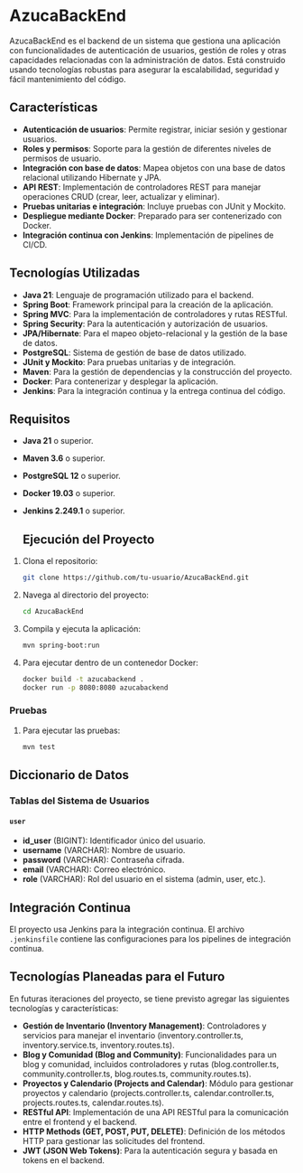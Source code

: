 # AzucaBackEnd

AzucaBackEnd es el backend de un sistema que gestiona una aplicación con funcionalidades de autenticación de usuarios, gestión de roles y otras capacidades relacionadas con la administración de datos. Está construido usando tecnologías robustas para asegurar la escalabilidad, seguridad y fácil mantenimiento del código.

## Características

- **Autenticación de usuarios**: Permite registrar, iniciar sesión y gestionar usuarios.
- **Roles y permisos**: Soporte para la gestión de diferentes niveles de permisos de usuario.
- **Integración con base de datos**: Mapea objetos con una base de datos relacional utilizando Hibernate y JPA.
- **API REST**: Implementación de controladores REST para manejar operaciones CRUD (crear, leer, actualizar y eliminar).
- **Pruebas unitarias e integración**: Incluye pruebas con JUnit y Mockito.
- **Despliegue mediante Docker**: Preparado para ser contenerizado con Docker.
- **Integración continua con Jenkins**: Implementación de pipelines de CI/CD.

## Tecnologías Utilizadas

- **Java 21**: Lenguaje de programación utilizado para el backend.
- **Spring Boot**: Framework principal para la creación de la aplicación.
- **Spring MVC**: Para la implementación de controladores y rutas RESTful.
- **Spring Security**: Para la autenticación y autorización de usuarios.
- **JPA/Hibernate**: Para el mapeo objeto-relacional y la gestión de la base de datos.
- **PostgreSQL**: Sistema de gestión de base de datos utilizado.
- **JUnit y Mockito**: Para pruebas unitarias y de integración.
- **Maven**: Para la gestión de dependencias y la construcción del proyecto.
- **Docker**: Para contenerizar y desplegar la aplicación.
- **Jenkins**: Para la integración continua y la entrega continua del código.

## Requisitos

- **Java 21** o superior.
- **Maven 3.6** o superior.
- **PostgreSQL 12** o superior.
- **Docker 19.03** o superior.
- **Jenkins 2.249.1** o superior.

  ## Ejecución del Proyecto

1. Clona el repositorio:
   ```bash
   git clone https://github.com/tu-usuario/AzucaBackEnd.git

2. Navega al directorio del proyecto:
   ```bash
   cd AzucaBackEnd

3. Compila y ejecuta la aplicación:
   ```bash
   mvn spring-boot:run

4. Para ejecutar dentro de un contenedor Docker:
   ```bash
   docker build -t azucabackend .
   docker run -p 8080:8080 azucabackend

### Pruebas
1. Para ejecutar las pruebas:
   ```bash
   mvn test
   
## Diccionario de Datos

### Tablas del Sistema de Usuarios

#### `user`
- **id_user** (BIGINT): Identificador único del usuario.
- **username** (VARCHAR): Nombre de usuario.
- **password** (VARCHAR): Contraseña cifrada.
- **email** (VARCHAR): Correo electrónico.
- **role** (VARCHAR): Rol del usuario en el sistema (admin, user, etc.).

## Integración Continua

El proyecto usa Jenkins para la integración continua. El archivo `.jenkinsfile` contiene las configuraciones para los pipelines de integración continua.

## Tecnologías Planeadas para el Futuro

En futuras iteraciones del proyecto, se tiene previsto agregar las siguientes tecnologías y características:

- **Gestión de Inventario (Inventory Management)**: Controladores y servicios para manejar el inventario (inventory.controller.ts, inventory.service.ts, inventory.routes.ts).
- **Blog y Comunidad (Blog and Community)**: Funcionalidades para un blog y comunidad, incluidos controladores y rutas (blog.controller.ts, community.controller.ts, blog.routes.ts, community.routes.ts).
- **Proyectos y Calendario (Projects and Calendar)**: Módulo para gestionar proyectos y calendario (projects.controller.ts, calendar.controller.ts, projects.routes.ts, calendar.routes.ts).
- **RESTful API**: Implementación de una API RESTful para la comunicación entre el frontend y el backend.
- **HTTP Methods (GET, POST, PUT, DELETE)**: Definición de los métodos HTTP para gestionar las solicitudes del frontend.
- **JWT (JSON Web Tokens)**: Para la autenticación segura y basada en tokens en el backend.

